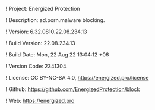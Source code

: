 ! Project: Energized Protection

! Description: ad.porn.malware blocking.

! Version: 6.32.0810.22.08.234.13

! Build Version: 22.08.234.13

! Build Date: Mon, 22 Aug 22 13:04:12 +06

! Version Code: 2341304

! License: CC BY-NC-SA 4.0, https://energized.pro/license

! Github: https://github.com/EnergizedProtection/block

! Web: https://energized.pro
